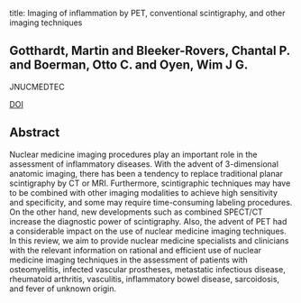 title: Imaging of inflammation by PET, conventional scintigraphy, and other imaging techniques

## Gotthardt, Martin and Bleeker-Rovers, Chantal P. and Boerman, Otto C. and Oyen, Wim J G.
JNUCMEDTEC

<a href="https://doi.org/10.2967/jnumed.110.076232">DOI</a>

## Abstract
Nuclear medicine imaging procedures play an important role in the assessment of inflammatory diseases. With the advent of 3-dimensional anatomic imaging, there has been a tendency to replace traditional planar scintigraphy by CT or MRI. Furthermore, scintigraphic techniques may have to be combined with other imaging modalities to achieve high sensitivity and specificity, and some may require time-consuming labeling procedures. On the other hand, new developments such as combined SPECT/CT increase the diagnostic power of scintigraphy. Also, the advent of PET had a considerable impact on the use of nuclear medicine imaging techniques. In this review, we aim to provide nuclear medicine specialists and clinicians with the relevant information on rational and efficient use of nuclear medicine imaging techniques in the assessment of patients with osteomyelitis, infected vascular prostheses, metastatic infectious disease, rheumatoid arthritis, vasculitis, inflammatory bowel disease, sarcoidosis, and fever of unknown origin.

